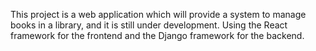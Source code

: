 This project is a web application which will provide a system to manage books in a library, and it is still under development.
Using the React framework for the frontend and the Django framework for the backend.
